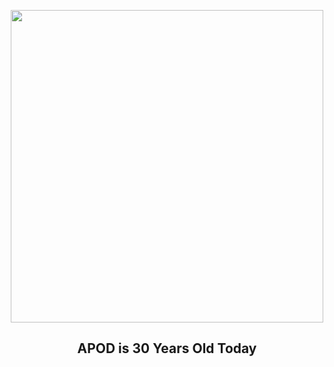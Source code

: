 
<p align="center"><img src="https://apod.nasa.gov/apod/image/2506/APODStarryNight30thanniversary1024.jpg" width="500" height="500"></p>
<h2 align="center"> APOD is 30 Years Old Today </h2>

